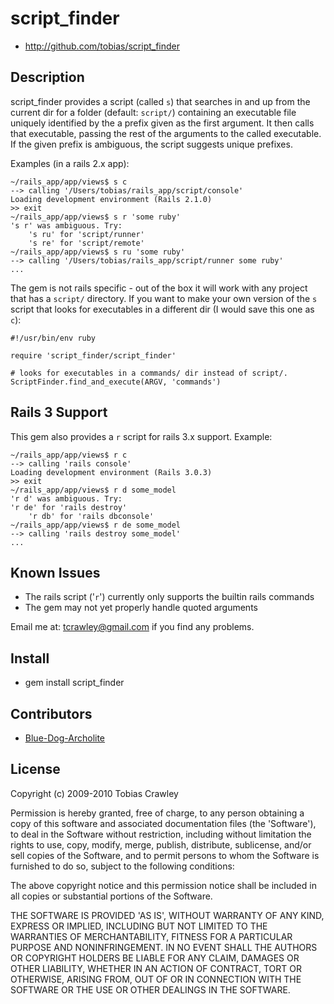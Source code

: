 # script_finder

* http://github.com/tobias/script_finder

## Description

script_finder provides a script (called `s`) that searches in and up from the current dir 
for a folder (default: `script/`) containing an executable file uniquely identified by the a 
prefix given as the first argument. It then calls that executable, passing the rest of the 
arguments to the called executable. If the given prefix is ambiguous, the script suggests
unique prefixes.

Examples (in a rails 2.x app):

    ~/rails_app/app/views$ s c
    --> calling '/Users/tobias/rails_app/script/console'
    Loading development environment (Rails 2.1.0)
    >> exit
    ~/rails_app/app/views$ s r 'some ruby'
    's r' was ambiguous. Try:
        's ru' for 'script/runner'
        's re' for 'script/remote'
    ~/rails_app/app/views$ s ru 'some ruby'
    --> calling '/Users/tobias/rails_app/script/runner some ruby'
    ...

The gem is not rails specific - out of the box it will work with any project that has a 
`script/` directory. If you want to make your own version of the `s` script that looks for 
executables in a different dir (I would save this one as `c`):

    #!/usr/bin/env ruby

    require 'script_finder/script_finder'
  
    # looks for executables in a commands/ dir instead of script/.
    ScriptFinder.find_and_execute(ARGV, 'commands')

## Rails 3 Support

This gem also provides a `r` script for rails 3.x support. Example:

    ~/rails_app/app/views$ r c
    --> calling 'rails console'
    Loading development environment (Rails 3.0.3)
    >> exit 
    ~/rails_app/app/views$ r d some_model
    'r d' was ambiguous. Try:
	'r de' for 'rails destroy'
    	'r db' for 'rails dbconsole'
    ~/rails_app/app/views$ r de some_model
    --> calling 'rails destroy some_model'
    ...

## Known Issues

* The rails script ('`r`') currently only supports the builtin rails commands
* The gem may not yet properly handle quoted arguments

Email me at: tcrawley@gmail.com if you find any problems.

## Install

* gem install script_finder

## Contributors

* [Blue-Dog-Archolite](https://github.com/Blue-Dog-Archolite)

## License

Copyright (c) 2009-2010 Tobias Crawley

Permission is hereby granted, free of charge, to any person obtaining
a copy of this software and associated documentation files (the
'Software'), to deal in the Software without restriction, including
without limitation the rights to use, copy, modify, merge, publish,
distribute, sublicense, and/or sell copies of the Software, and to
permit persons to whom the Software is furnished to do so, subject to
the following conditions:

The above copyright notice and this permission notice shall be
included in all copies or substantial portions of the Software.

THE SOFTWARE IS PROVIDED 'AS IS', WITHOUT WARRANTY OF ANY KIND,
EXPRESS OR IMPLIED, INCLUDING BUT NOT LIMITED TO THE WARRANTIES OF
MERCHANTABILITY, FITNESS FOR A PARTICULAR PURPOSE AND NONINFRINGEMENT.
IN NO EVENT SHALL THE AUTHORS OR COPYRIGHT HOLDERS BE LIABLE FOR ANY
CLAIM, DAMAGES OR OTHER LIABILITY, WHETHER IN AN ACTION OF CONTRACT,
TORT OR OTHERWISE, ARISING FROM, OUT OF OR IN CONNECTION WITH THE
SOFTWARE OR THE USE OR OTHER DEALINGS IN THE SOFTWARE.
